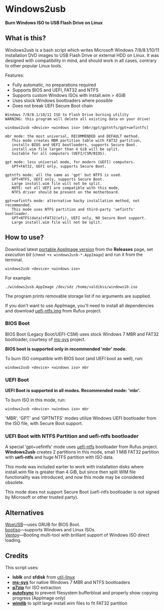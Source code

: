 # Windows2usb
**Burn Windows ISO to USB Flash Drive on Linux**

## What is this?

Windows2usb is a bash script which writes Microsoft Windows 7/8/8.1/10/11 installation DVD images to USB Flash Drive or external HDD on Linux. It was designed with compatibility in mind, and should work in all cases, contrary to other popular Linux tools.

Features:

* Fully automatic, no preparations required
* Supports BIOS and UEFI, FAT32 and NTFS
* Supports custom Windows ISOs with install.wim > 4GiB
* Uses stock Windows bootloaders where possible
* Does not break UEFI Secure Boot chain

```
Windows 7/8/8.1/10/11 ISO to Flash Drive burning utility
WARNING: this program will delete all existing data on your drive!

windows2usb <device> <windows iso> [mbr/gpt/gptntfs/gpt+uefintfs]

mbr mode: the most universal, RECOMMENDED and DEFAULT method.
   This mode creates MBR partition table with FAT32 partition,
   installs BIOS and UEFI bootloaders, supports Secure Boot.
   install.wim file larger than 4 GiB will be split.
   Suitable for all computers (UEFI/CSM/BIOS).

gpt mode: less universal mode, for modern (UEFI) computers.
   GPT+FAT32, UEFI only, supports Secure Boot.

gptntfs mode: all the same as 'gpt' but NTFS is used.
   GPT+NTFS, UEFI only, supports Secure Boot.
   Large install.wim file will not be split.
   NOTE: not all UEFI are compatible with this mode,
   NTFS driver should be present on the motherboard.

gpt+uefintfs mode: alternative hacky installation method, not recommended.
   This mode uses NTFS partition and third-party 'uefintfs' bootloader.
   GPT+NTFS(data)+FAT32(efi), UEFI only, NO Secure Boot support.
   Large install.wim file will not be split.
```

## How to use?

Download latest [portable AppImage version](https://github.com/ValdikSS/windows2usb/releases) from the **Releases** page, set *execution bit* (`chmod +x windows2usb-*.AppImage`) and run it from the terminal.

`windows2usb <device> <windows iso>`

For example:

`./windows2usb.AppImage /dev/sdz /home/valdikss/windows10.iso`

The program prints removable storage list if no arguments are supplied.

If you don't want to use AppImage, you'll need to install all dependencies and download [uefi-ntfs.img](https://github.com/pbatard/rufus/tree/master/res/uefi) from Rufus project.

### BIOS Boot

BIOS Boot (Legacy Boot/UEFI-CSM) uses stock Windows 7 MBR and FAT32 bootloader, courtesy of [ms-sys](http://ms-sys.sourceforge.net/) project.

**BIOS boot is supported only in recommended 'mbr' mode.**

To burn ISO compatible with BIOS boot (and UEFI boot as well), run:

`windows2usb <device> <windows iso> mbr`

### UEFI Boot

**UEFI Boot is supported in all modes. Recommended mode: 'mbr'.**

To burn ISO in this mode, run:

`windows2usb <device> <windows iso> mbr`

'MBR', 'GPT' and 'GPTNTFS' modes utilize Windows UEFI bootloader from the ISO file, with Secure Boot support.

### UEFI Boot with NTFS Partition and uefi-ntfs bootloader

A special 'gpt+uefintfs' mode uses [uefi-ntfs](https://github.com/pbatard/uefi-ntfs) bootloader from Rufus project. **Windows2usb** creates 2 partitions in this mode, small 1 MiB FAT32 partition with **uefi-ntfs** and huge NTFS partition with ISO data.

This mode was included earlier to work with installation disks where install.wim file is greater than 4 GiB, but since then split WIM file functionality was introduced, and now this mode may be considered obsolete.

This mode does not support Secure Boot (uefi-ntfs bootloader is not signed by Microsoft or other trusted party).

## Alternatives

[WoeUSB](https://github.com/WoeUSB/WoeUSB)—uses GRUB for BIOS Boot.  
[bootiso](https://github.com/jsamr/bootiso/)—supports Windows and Linux ISOs.  
[Ventoy](https://www.ventoy.net/en/index.html)—Booting multi-tool with brilliant support of Windows ISO direct loading.

## Credits

This script uses:

* **lsblk** and **sfdisk** from [util-linux](https://mirrors.edge.kernel.org/pub/linux/utils/util-linux/)
* [**ms-sys**](http://ms-sys.sourceforge.net/) for native Windows 7 MBR and NTFS bootloaders
* [**p7zip**](https://www.7-zip.org/) for ISO extraction
* [**autofsync**](https://github.com/i-rinat/autofsync/) to prevent filesystem bufferbloat and properly show copying progress (AppImage only)
* [**wimlib**](https://wimlib.net/) to split large install.wim files to fit FAT32 partition
